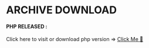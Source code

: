 # ARCHIVE DOWNLOAD

<h4>PHP RELEASED : </h4>Click here to visit or download php version => <a href= "https://windows.php.net/downloads/releases/archives/">Click Me 🔑</a>
